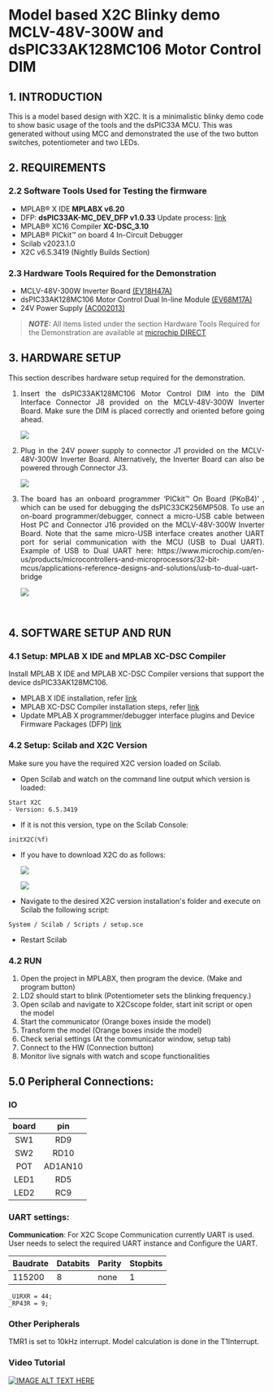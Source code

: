# Model based X2C Blinky demo MCLV-48V-300W and dsPIC33AK128MC106 Motor Control DIM

## 1. INTRODUCTION
This is a model based design with X2C. It is a minimalistic blinky demo code to show basic usage of the tools and the dsPIC33A MCU.
This was generated without using MCC and demonstrated the use of the two button switches, potentiometer and two LEDs.

## 2. REQUIREMENTS

### 2.2 Software Tools Used for Testing the firmware
- MPLAB® X IDE **MPLABX v6.20** 
- DFP: **dsPIC33AK-MC_DEV_DFP v1.0.33** Update process: [link](https://microchip.my.site.com/s/article/Programming-and-Debugging-the-dsPIC33A-on-MPLAB-X-IDE-v6-20-and-IPE-v6-20)
- MPLAB® XC16 Compiler **XC-DSC_3.10**
- MPLAB® PICkit™ on board 4 In-Circuit Debugger 
- Scilab v2023.1.0
- X2C v6.5.3419 (Nightly Builds Section)



### 2.3 Hardware Tools Required for the Demonstration
- MCLV-48V-300W Inverter Board [(EV18H47A)](https://www.microchip.com/en-us/development-tool/EV18H47A)
- dsPIC33AK128MC106 Motor Control Dual In-line Module [(EV68M17A)](https://www.microchip.com/en-us/development-tool/EV68M17A)
- 24V Power Supply [(AC002013)](https://www.microchipdirect.com/dev-tools/AC002013)

> **_NOTE:_**
> All items listed under the section Hardware Tools Required for the Demonstration are available at [microchip DIRECT](https://www.microchipdirect.com/)

## 3. HARDWARE SETUP
<p style='text-align: justify;'>This section describes hardware setup required for the demonstration.</p>

1. <p style='text-align: justify;'> Insert the dsPIC33AK128MC106 Motor Control DIM into the DIM Interface Connector J8 provided on the MCLV-48V-300W Inverter Board. Make sure the DIM is placed correctly and oriented before going ahead.</p>

    <p align="left">
    <img  src="images/dimconnected.PNG"></p>

2. <p style='text-align: justify;'>	Plug in the 24V power supply to connector J1 provided on the MCLV-48V-300W Inverter Board. Alternatively, the Inverter Board can also be powered through Connector J3.</p>
      <p align="left">
      <img  src="images/mclvpower.png"></p>

3. <p style='text-align: justify;'>The board has an onboard programmer ‘PICkit™ On Board (PKoB4)’ , which can be used for debugging the dsPIC33CK256MP508. To use an on-board programmer/debugger, connect a micro-USB cable between Host PC and Connector J16 provided on the MCLV-48V-300W Inverter Board. Note that the same micro-USB interface creates another UART port for serial communication with the MCU (USB to Dual UART). Example of USB to Dual UART here: https://www.microchip.com/en-us/products/microcontrollers-and-microprocessors/32-bit-mcus/applications-reference-designs-and-solutions/usb-to-dual-uart-bridge </p> 

      <p align="left">
     <img  src="images/mclvpkob4.png"></p>
 

<br />

## 4. SOFTWARE SETUP AND RUN
### 4.1 Setup: MPLAB X IDE and MPLAB XC-DSC Compiler

Install MPLAB X IDE and MPLAB XC-DSC Compiler versions that support the device dsPIC33AK128MC106. 

- MPLAB X IDE installation, refer [link](https://microchipdeveloper.com/mplabx:installation)
- MPLAB XC-DSC Compiler installation steps, refer [link](https://microchipdeveloper.com/XCDSC:installation)
- Update MPLAB X programmer/debugger interface plugins and Device Firmware Packages (DFP) [link](https://microchip.my.site.com/s/article/Programming-and-Debugging-the-dsPIC33A-on-MPLAB-X-IDE-v6-20-and-IPE-v6-20)

### 4.2 Setup: Scilab and X2C Version

Make sure you have the required X2C version loaded on Scilab.
- Open Scilab and watch on the command line output which version is loaded:
```
Start X2C
- Version: 6.5.3419
``` 
- If it is not this version, type on the Scilab Console:
```
initX2C(%f)
```
- If you have to download X2C do as follows:
    <p align="left">
    <img  src="images/InstallingX2C.gif"></p>
    <p align="left">
    <img  src="images/image.png"></p>
- Navigate to the desired X2C version installation's folder and execute on Scilab the following script: 
```
System / Scilab / Scripts / setup.sce
```
- Restart Scilab

### 4.2 RUN
1. Open the project in MPLABX, then program the device. (Make and program button)
2. LD2 should start to blink (Potentiometer sets the blinking frequency.)
3. Open scilab and navigate to X2Cscope folder, start init script or open the model
4. Start the communicator (Orange boxes inside the model)
5. Transform the model (Orange boxes inside the model)
6. Check serial settings (At the communicator window, setup tab)
7. Connect to the HW (Connection button)
8. Monitor live signals with watch and scope functionalities


## 5.0 Peripheral Connections: 

### IO
| board    | pin  | 
|:--------:|:----:| 
| SW1       |  RD9   |
| SW2	     |  RD10   |
| POT      |  AD1AN10   |
| LED1     |  RD5   |
| LED2     |  RC9   |

### UART settings: 

   **Communication**: For X2C Scope Communication currently UART is used. User needs to select the required UART instance 
   and Configure the UART.

| Baudrate | Databits | Parity | Stopbits |
| -------- | -------- | ------ | -------- |
| 115200   | 8        | none   | 1        |

    _U1RXR = 44;
    _RP43R = 9;

### Other Peripherals   

TMR1 is set to 10kHz interrupt. Model calculation is done in the T1Interrupt.

### Video Tutorial

[![IMAGE ALT TEXT HERE](https://img.youtube.com/vi/bFCGqGZ8dSI/0.jpg)](https://www.youtube.com/watch?v=bFCGqGZ8dSI)

